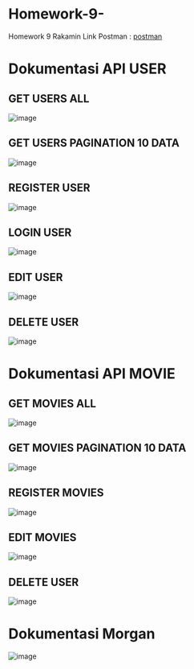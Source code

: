 # Homework-9-
 Homework 9 Rakamin
 Link Postman : [postman]([https://pages.github.com/](https://documenter.getpostman.com/view/11124973/2sA3QqgYZZ))

# Dokumentasi API USER
## GET USERS ALL
![image](https://github.com/VYPRATAMA009/Homework-9/assets/42761818/1171d495-4757-4e0b-b33a-b3312fc9cc5b)


## GET USERS PAGINATION 10 DATA
![image](https://github.com/VYPRATAMA009/Homework-9/assets/42761818/a01c1174-064f-44a8-8952-fdf78f86ccf6)


## REGISTER USER
![image](https://github.com/VYPRATAMA009/Homework-9/assets/42761818/5ef6d721-76b6-464d-9957-c981ef540259)


## LOGIN USER
![image](https://github.com/VYPRATAMA009/Homework-9/assets/42761818/30055f0c-c56b-4797-8433-ca362b7fbcfa)

## EDIT USER
![image](https://github.com/VYPRATAMA009/Homework-9/assets/42761818/41a36479-50cf-42d2-9f22-a96fe5e3c68f)


## DELETE USER
![image](https://github.com/VYPRATAMA009/Homework-9/assets/42761818/ac6b3b04-f1e7-4760-832a-354f47774dc3)


# Dokumentasi API MOVIE
## GET MOVIES ALL
![image](https://github.com/VYPRATAMA009/Homework-9/assets/42761818/8c71a1bc-8471-4aff-8a1e-64c837cc73c0)


## GET MOVIES PAGINATION 10 DATA
![image](https://github.com/VYPRATAMA009/Homework-9/assets/42761818/3a549f85-e380-43f6-adf5-28db0d0dcf25)


## REGISTER MOVIES
![image](https://github.com/VYPRATAMA009/Homework-9/assets/42761818/30f1327d-1b64-449a-989b-3b129a6f1bff)

## EDIT MOVIES
![image](https://github.com/VYPRATAMA009/Homework-9/assets/42761818/59dea563-a2df-4da6-932e-202893919af8)

## DELETE USER
![image](https://github.com/VYPRATAMA009/Homework-9/assets/42761818/911aee38-7b50-4df5-9144-42fc5c5519d9)


# Dokumentasi Morgan
![image](https://github.com/VYPRATAMA009/Homework-9/assets/42761818/7493b1b5-1eb6-43e0-8e4a-010fb4a0eacd)
